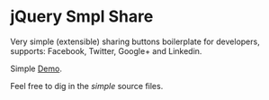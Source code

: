 jQuery Smpl Share
=================

Very simple (extensible) sharing buttons boilerplate for developers, supports: Facebook, Twitter, Google+ and Linkedin.

Simple [Demo](http://aalakkad.github.io/jQuery-Smpl-Share/).

Feel free to dig in the *simple* source files.

